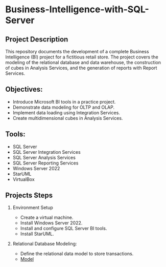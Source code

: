 # Business-Intelligence-with-SQL-Server
## Project Description
This repository documents the development of a complete Business Intelligence (BI) project for a fictitious retail store. The project covers the modeling of the relational database and 
data warehouse, the construction of cubes in Analysis Services, and the generation of reports with Report Services.

## Objectives:
- Introduce Microsoft BI tools in a practice project.
- Demonstrate data modeling for OLTP and OLAP.
- Implement data loading using Integration Services.
- Create multidimensional cubes in Analysis Services.

## Tools:
- SQL Server
- SQL Server Integration Services
- SQL Server Analysis Services
- SQL Server Reporting Services
- Windows Server 2022 
- StarUML
- VirtualBox

## Projects Steps
1. Environment Setup
   - Create a virtual machine.
   - Install Windows Server 2022.
   - Install and configure SQL Server BI tools.
   - Install StarUML.

2. Relational Database Modeling:
   - Define the relational data model to store transactions.
   - [Model](/Business-Intelligence-with-SQL-Server/blob/main/Modelagam/ERDDiagram.png)
